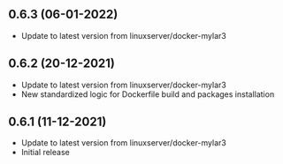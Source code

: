 
## 0.6.3 (06-01-2022)
- Update to latest version from linuxserver/docker-mylar3

## 0.6.2 (20-12-2021)
- Update to latest version from linuxserver/docker-mylar3
- New standardized logic for Dockerfile build and packages installation

## 0.6.1 (11-12-2021)
- Update to latest version from linuxserver/docker-mylar3
- Initial release
